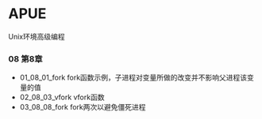 # APUE

Unix环境高级编程


### 08 第8章

- 01_08_01_fork fork函数示例，子进程对变量所做的改变并不影响父进程该变量的值
- 02_08_03_vfork vfork函数
- 03_08_08_fork fork两次以避免僵死进程
